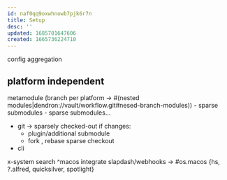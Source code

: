 ```yaml
---
id: naf0qq9oxwhnowb7pjk6r7n
title: Setup
desc: ''
updated: 1685701647606
created: 1665736224710
---
```


config aggregation
## platform independent
metamodule (branch per platform -> #(nested modules|dendron://vault/workflow.git#nesed-branch-modules)) - sparse submodules - sparse submodules…
- git
  -> sparsely checked-out
  if changes:
    - plugin/additional submodule
    - fork , rebase
  sparse checkout
- cli

x-system search
  ^macos
  integrate slapdash/webhooks
    -> #os.macos {hs, ?.alfred, quicksilver, spotlight}